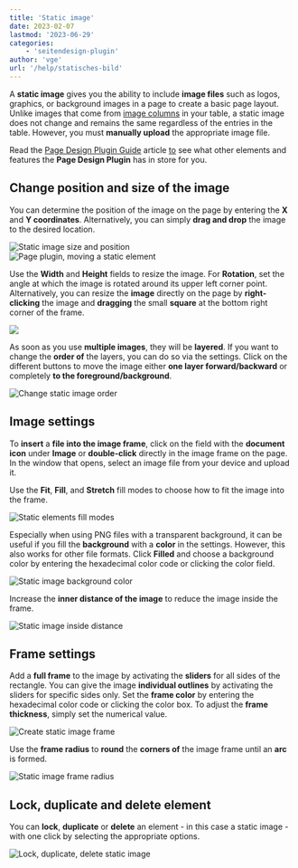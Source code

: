 ```yaml
---
title: 'Static image'
date: 2023-02-07
lastmod: '2023-06-29'
categories:
    - 'seitendesign-plugin'
author: 'vge'
url: '/help/statisches-bild'
---
```


A **static image** gives you the ability to include **image files** such as logos, graphics, or background images in a page to create a basic page layout. Unlike images that come from [image columns](https://seatable.io/en/docs/dateien-und-bilder/die-bild-spalte/) in your table, a static image does not change and remains the same regardless of the entries in the table. However, you must **manually upload** the appropriate image file.

Read the [Page Design Plugin Guide](https://seatable.io/en/docs/seitendesign-plugin/anleitung-zum-seitendesign-plugin/) article [to](https://seatable.io/en/docs/seitendesign-plugin/anleitung-zum-seitendesign-plugin/) see what other elements and features the **Page Design Plugin** has in store for you.

## Change position and size of the image

You can determine the position of the image on the page by entering the **X** and **Y coordinates**. Alternatively, you can simply **drag and drop** the image to the desired location.

![Static image size and position](images/Static-image.png)  
![Page plugin, moving a static element](images/Statische-Elemente-Verschieben.gif)

Use the **Width** and **Height** fields to resize the image. For **Rotation**, set the angle at which the image is rotated around its upper left corner point. Alternatively, you can resize the **image** directly on the page by **right-clicking** the image and **dragging** the small **square** at the bottom right corner of the frame.

![](images/Statische-Elemente-Vergroessern.gif)

As soon as you use **multiple images**, they will be **layered**. If you want to change the **order of** the layers, you can do so via the settings. Click on the different buttons to move the image either **one layer forward/backward** or completely **to the foreground/background**.

![Change static image order](images/Statische-Elemente-Reihenfolge-aendern-1.gif)

## Image settings

To **insert** a **file into the image frame**, click on the field with the **document icon** under **Image** or **double-click** directly in the image frame on the page. In the window that opens, select an image file from your device and upload it.

Use the **Fit**, **Fill**, and **Stretch** fill modes to choose how to fit the image into the frame.

![Static elements fill modes](images/Statische-Elemente-Fuellmodi-1.gif)

Especially when using PNG files with a transparent background, it can be useful if you fill the **background** with a **color** in the settings. However, this also works for other file formats. Click **Filled** and choose a background color by entering the hexadecimal color code or clicking the color field.

![Static image background color](images/Statische-Elemente-Hintergrund-2.gif)

Increase the **inner distance of the image** to reduce the image inside the frame.

![Static image inside distance](images/Statische-Elemente-Innenabstand-1.gif)

## Frame settings

Add a **full frame** to the image by activating the **sliders** for all sides of the rectangle. You can give the image **individual outlines** by activating the sliders for specific sides only. Set the **frame color** by entering the hexadecimal color code or clicking the color box. To adjust the **frame thickness**, simply set the numerical value.

![Create static image frame](images/Statische-Elemente-Rahmen-1.gif)

Use the **frame radius** to **round** the **corners of** the image frame until an **arc** is formed.

![Static image frame radius](images/Statisches-Bild-Rahmenradius.gif)

## Lock, duplicate and delete element

You can **lock**, **duplicate** or **delete** an element - in this case a static image - with one click by selecting the appropriate options.

![Lock, duplicate, delete static image](images/Statisches-Bild-sperren-duplizieren-loeschen.gif)
